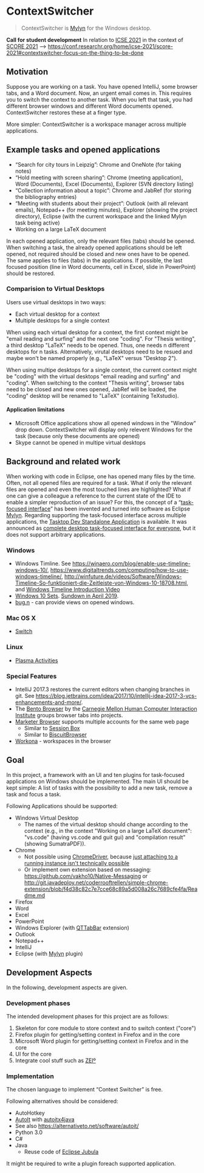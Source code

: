 # ContextSwitcher

> ContextSwitcher is [Mylyn](https://www.eclipse.org/mylyn/) for the Windows desktop.

**Call for student development** In relation to [ICSE 2021](https://conf.researchr.org/home/icse-2021) in the context of [SCORE 2021](https://conf.researchr.org/home/icse-2021/score-2021) --> <https://conf.researchr.org/home/icse-2021/score-2021#contextswitcher-focus-on-the-thing-to-be-done>

## Motivation

Suppose you are working on a task.
You have opened IntelliJ, some browser tabs, and a Word document.
Now, an urgent email comes in.
This requires you to switch the context to another task.
When you left that task, you had different browser windows and different Word documents opened.
ContextSwitcher restores these at a finger type.

More simpler: ContextSwitcher is a workspace manager across multiple applications.

## Example tasks and opened applications

* “Search for city tours in Leipzig”: Chrome and OneNote (for taking notes)
* “Hold meeting with screen sharing”: Chrome (meeting application), Word (Documents), Excel (Documents), Explorer (SVN directory listing)
* “Collection information about a topic”: Chrome and JabRef (for storing the bibliography entries)
* “Meeting with students about their project”: Outlook (with all relevant emails), Notepad++ (for meeting minutes), Explorer (showing the project directory), Eclipse (with the current workspace and the linked Mylyn task being active)
* Working on a large LaTeX document

In each opened application, only the relevant files (tabs) should be opened.
When switching a task, the already opened applications should be left opened, not required should be closed and new ones have to be opened.
The same applies to files (tabs) in the applications.
If possible, the last focused position (line in Word documents, cell in Excel, slide in PowerPoint) should be restored.

### Comparision to Virtual Desktops

Users use virtual desktops in two ways:

* Each virtual desktop for a context
* Multiple desktops for a single context

When using each virtual desktop for a context, the first context might be "email reading and surfing" and the next one "coding".
For "Thesis writing", a third desktop "LaTeX" needs to be opened.
Thus, one needs n different desktops for n tasks.
Alternatively, virutal desktops need to be resued and maybe won't be named properly (e.g., "LaTeX" versus "Desktop 2").

When using multipe desktops for a single context, the current context might be "coding" with the virtual desktops "email reading and surfing" and "coding". When switching to the context "Thesis writing", browser tabs need to be closed and new ones opened, JabRef will be loaded, the "coding" desktop will be renamed to "LaTeX" (containing TeXstudio).

#### Application limitations

* Microsoft Office applications show all opened windows in the "Window" drop down. ContextSwitcher will display only relevent Windows for the task (because only these documents are opened)
* Skype cannot be opened in multipe virtual desktops

## Background and related work

When working with code in Eclipse, one has opened many files by the time.
Often, not all opened files are required for a task.
What if only the relevant files are opened and even the most touched lines are highlighted?
What if one can give a colleague a reference to the current state of the IDE to enable a simpler reproduction of an issue?
For this, the concept of a “[task-focused interface](https://en.wikipedia.org/wiki/Task-focused_interface)” has been invented and turned into software as Eclipse [Mylyn](https://www.eclipse.org/mylyn/). 
Regarding supporting the task-focused interface across multiple applications, the [Tasktop Dev Standalone Application](http://www.tasktop.com/node/1176/) is available.
It was announced as [complete desktop task-focused interface for everyone](https://www.infoq.com/news/2008/02/tasktop-10), but it does not support arbitrary applications.

### Windows

* Windows Timline. See <https://winaero.com/blog/enable-use-timeline-windows-10/>, <https://www.digitaltrends.com/computing/how-to-use-windows-timeline/>, <http://winfuture.de/videos/Software/Windows-Timeline-So-funktioniert-die-Zeitleiste-von-Windows-10-18708.html>, and [Windows Timeline Introduction Video](https://youtu.be/jV09HpVj4gg?t=123)
* [Windows 10 Sets](https://insider.windows.com/de-de/articles/introducing-sets/).
  [Sundown in April 2019](https://www.heise.de/newsticker/meldung/Bedienkonzept-Microsoft-beerdigt-Sets-fuer-Windows-10-4404211.html).
* [bug.n](https://github.com/fuhsjr00/bug.n) - can provide views on opened windows.

### Mac OS X

* [Switch](https://github.com/numist/Switch)

### Linux

* [Plasma Activities](https://wiki.ubuntuusers.de/Plasma/Aktivit%C3%A4ten/)

### Special Features

* IntelliJ 2017.3 restores the current editors when changing branches in git.
  See <https://blog.jetbrains.com/idea/2017/10/intellij-idea-2017-3-vcs-enhancements-and-more/>.
* The [Bento Browser](https://bentobrowser.com/) by the [Carnegie Mellon Human Computer Interaction Institute](https://hcii.cmu.edu/) groups browser tabs into projects.
* [Marketer Browser](https://www.marketerbrowser.com/) supports multiple accounts for the same web page
  * Similar to [Session Box](https://sessionbox.io/)
  * Similar to [BiscuitBrowser](https://eatbiscuit.com/)
* [Workona](https://workona.com/) - workspaces in the browser

## Goal

In this project, a framework with an UI and ten plugins for task-focused applications on Windows should be implemented.
The main UI should be kept simple:
A list of tasks with the possibility to add a new task, remove a task and focus a task.

Following Applications should be supported:

* Windows Virtual Desktop
  * The names of the virtual desktop should change according to the context (e.g., in the context "Working on a large LaTeX document": "vs.code" (having vs.code and guit gui) and "compilation result" (showing SumatraPDF)).
* Chrome
  * Not possible using [ChromeDriver](https://sites.google.com/a/chromium.org/chromedriver/downloads), because [just attaching to a running instance isn't technically possible](https://github.com/seleniumhq/selenium-google-code-issue-archive/issues/18#issuecomment-191402419) 
  * Or implement own extension based on messaging: <https://github.com/vakho10/Native-Messaging> or <http://git.javadeploy.net/coderrooftrellen/simple-chrome-extension/blob/f4d38c82c7e7cce68c89a5d008a26c7689cfe4fa/Readme.md>
* Firefox
* Word
* Excel
* PowerPoint
* Windows Explorer (with [QTTabBar](http://qttabbar.wikidot.com/) extension)
* Outlook
* Notepad++
* IntelliJ
* Eclipse (with [Mylyn](https://www.eclipse.org/mylyn/) plugin)

## Development Aspects

In the following, development aspects are given.

### Development phases

The intended development phases for this project are as follows:

1. Skeleton for core module to store context and to switch context ("core")
2. Firefox plugin for getting/setting context in Firefox and in the core
3. Microsoft Word plugin for getting/setting context in Firefox and in the core
4. UI for the core
5. Integrate cool stuff such as [ZEIº](https://timeular.com)

### Implementation

The chosen language to implement “Context Switcher” is free.

Following alternatives should be considered:

* AutoHotkey
* [AutoIt](https://www.autoitscript.com/site/) with [autoitx4java](https://github.com/sixtoad/autoitx4java)
* See also <https://alternativeto.net/software/autoit/>
* Python 3.0
* C#
* Java
  * Reuse code of [Eclipse Jubula](https://www.eclipse.org/jubula/)

It might be required to write a plugin foreach supported application.
